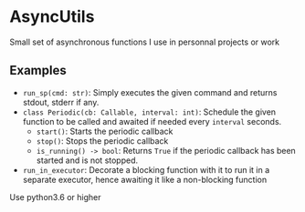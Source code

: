 # AsyncUtils
Small set of asynchronous functions I use in personnal projects or work

## Examples

* `run_sp(cmd: str)`: Simply executes the given command and returns stdout, stderr if any.
* `class Periodic(cb: Callable, interval: int)`: Schedule the given function to be called and awaited if needed every `interval` seconds.
  - `start()`: Starts the periodic callback
  - `stop()`: Stops the periodic callback
  - `is_running() -> bool`: Returns `True` if the periodic callback has been started and is not stopped.
* `run_in_executor`: Decorate a blocking function with it to run it in a separate executor, hence awaiting it like a non-blocking function

Use python3.6 or higher
